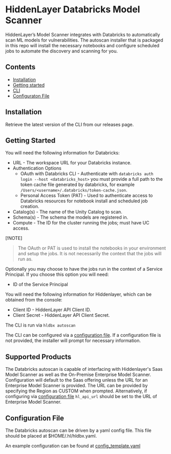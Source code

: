 # HiddenLayer Databricks Model Scanner

HiddenLayer’s Model Scanner integrates with Databricks to automatically scan ML models for vulnerabilities. The autoscan installer that is packaged in this repo will install the necessary notebooks and configure scheduled jobs to automate the discovery and scanning for you.

## Contents

- [Installation](#installation)
- [Getting started](#getting-started)
- [CLI](#cli)
- [Configuraton File](#configuration-file)

## Installation

Retrieve the latest version of the CLI from our releases page.

## Getting Started

You will need the following information for Databricks:
- URL - The workspace URL for your Databricks instance.
- Authentication Options
    - OAuth with Databricks CLI - Authenticate with `databricks auth login --host <databricks_host>` you must provide a full path to the token cache file generated by databricks, for example `/Users/<username>/.databricks/token-cache.json`.
    - Personal Access Token (PAT) - Used to authenticate access to Databricks resources for notebook install and scheduled job creation.
- Catalog(s) - The name of the Unity Catalog to scan.
- Schema(s) - The schema the models are registered in.
- Compute - The ID for the cluster running the jobs; must have UC access.

[!NOTE]
> The OAuth or PAT is used to install the notebooks in your environment and setup the jobs. It is not necessarily the context that the jobs will run as.

Optionally you may choose to have the jobs run in the context of a Service Principal. If you choose this option you will need:
- ID of the Service Principal

You will need the following information for Hiddenlayer, which can be obtained from the console:
- Client ID - HiddenLayer API Client ID.
- Client Secret - HiddenLayer API Client Secret.

The CLI is run via `hldbx autoscan`

The CLI can be configured via a [configuration file](#configuration-file). If a configuration file is not provided, the installer will prompt for necessary information.

## Supported Products

The Databricks autoscan is capable of interfacing with Hiddenlayer's Saas Model Scanner as well as the On-Premise Enterprise Model Scanner. Configuration will default to the Saas offering unless the URL for an Enterprise Model Scanner is provided. The URL can be provided by specifying the Region as CUSTOM when prompted. Alternatively, if configuring via [configuration file](#configuration-file) `hl_api_url` should be set to the URL of Enterprise Model Scanner.

## Configuration File

The Databricks autoscan can be driven by a yaml config file. This file should be placed at $HOME/.hl/hldbx.yaml.

An example configuration can be found at [config_template.yaml](https://github.com/hiddenlayerai/hiddenlayer-databricks-model-scanner/blob/main/config_template.yaml)
